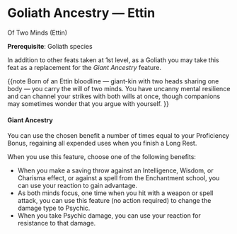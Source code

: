 # Goliath Ancestry — Ettin
Of Two Minds (Ettin)

**Prerequisite**: Goliath species

In addition to other feats taken at 1st level, as a Goliath you may take this feat as a replacement for the _Giant Ancestry_ feature.

{{note
Born of an Ettin bloodline &mdash; giant-kin with two heads sharing one body &mdash; you carry the will of two minds. You have uncanny mental resilience and can channel your strikes with both wills at once, though companions may sometimes wonder that you argue with yourself.
}}

#### Giant Ancestry
You can use the chosen benefit a number of times equal to your Proficiency Bonus, regaining all expended uses when you finish a Long Rest.

When you use this feature, choose one of the following benefits:
- When you make a saving throw against an Intelligence, Wisdom, or Charisma effect, or against a spell from the Enchantment school, you can use your reaction to gain advantage.
- As both minds focus, one time when you hit with a weapon or spell attack, you can use this feature (no action required) to change the damage type to Psychic.
- When you take Psychic damage, you can use your reaction for resistance to that damage.
